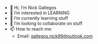 - 👋 Hi, I’m Nick Gallegos
- 👀 I’m interested in LEARNING
- 🌱 I’m currently learning stuff
- 💞️ I’m looking to collaborate on stuff
- 📫 How to reach me:
  - Email: gallegos.nick99@outlook.com

<!---
nick-g99/nick-g99 is a ✨ special ✨ repository because its `README.md` (this file) appears on your GitHub profile.
You can click the Preview link to take a look at your changes.
--->
